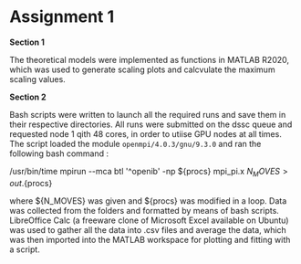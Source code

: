 # Assignment 1

**Section 1**

The theoretical models were implemented as functions in MATLAB R2020, which was used to generate scaling plots and calcvulate the maximum scaling values.

**Section 2**

Bash scripts were written to launch all the required runs and save them in their respective directories. 
All runs were submitted on the dssc queue and requested node 1 qith 48 cores, in order to utiise GPU nodes at all times.
The script loaded the module  `openmpi/4.0.3/gnu/9.3.0` and ran the following bash command :

/usr/bin/time mpirun  --mca btl '^openib' -np ${procs} mpi_pi.x  ${N_MOVES} >out.${procs}

where ${N_MOVES} was given and ${procs} was modified in a loop.
Data was collected from the folders and formatted by means of bash scripts. LibreOffice Calc (a freeware clone of Microsoft Excel available on Ubuntu) was used to gather all the data into .csv files and average the data, which was then imported into the MATLAB workspace for plotting and fitting with a script.
